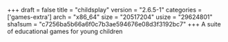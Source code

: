 +++
draft = false
title = "childsplay"
version = "2.6.5-1"
categories = ['games-extra']
arch = "x86_64"
size = "20517204"
usize = "29624801"
sha1sum = "c7256ba5b66a6f0c7b3ae594676e08d3f3192bc7"
+++
A suite of educational games for young children
